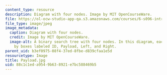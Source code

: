 ```yaml
---
content_type: resource
description: Diagram with four nodes. Image by MIT OpenCourseWare.
file: https://ol-ocw-studio-app-qa.s3.amazonaws.com/courses/6-s096-introduction-to-c-and-c-january-iap-2013/88c1c1eda9549b638921e7bc588469b5_Payload.jpg
file_type: image/jpeg
image_metadata:
  caption: Diagram with four nodes.
  credit: Image by MIT OpenCourseWare.
  image-alt: A binary search tree with four nodes. In this diagram, each node is represented
    by boxes labeled ID, Payload, Left, and Right.
parent_uid: b3ef0975-08f4-37ed-8fbe-d839cfaa1e5d
resourcetype: Image
title: Payload.jpg
uid: 88c1c1ed-a954-9b63-8921-e7bc588469b5
---
```

